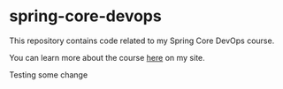 # spring-core-devops
This repository contains code related to my Spring Core DevOps course.

You can learn more about the course [here](http://courses.springframework.guru/courses/spring-core-dev-ops) on my site.

Testing some change
